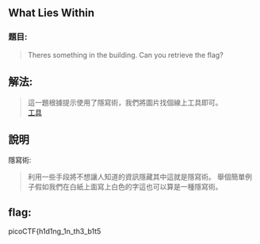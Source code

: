 ## What Lies Within
### 題目:
>Theres something in the building. Can you retrieve the flag?



## 解法:
>這一題根據提示使用了隱寫術，我們將圖片找個線上工具即可。  
[工具](https://stylesuxx.github.io/steganography/)
## 說明
隱寫術:
>利用一些手段將不想讓人知道的資訊隱藏其中這就是隱寫術。
>舉個簡單例子假如我們在白紙上面寫上白色的字這也可以算是一種隱寫術。

## flag:
picoCTF{h1d1ng_1n_th3_b1t5